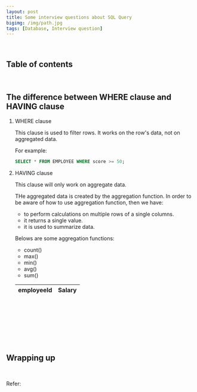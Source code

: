 ```yaml
---
layout: post
title: Some interview questions about SQL Query
bigimg: /img/path.jpg
tags: [Database, Interview question]
---
```




<br>

## Table of contents





<br>

## The difference between WHERE clause and HAVING clause

1. WHERE clause

    This clause is used to filter rows. It works on the row's data, not on aggregated data.

    For example:

    ```sql
    SELECT * FROM EMPLOYEE WHERE score >= 50;
    ```

2. HAVING clause

    This clause will only work on aggregate data.

    THe aggregated data is created by the aggregation function. In order to be aware of how to use aggregation function, then we have:
    - to perform calculations on multiple rows of a single columns.
    - it returns a single value.
    - it is used to summarize data.

    Belows are some aggregation functions:
    - count()
    - max()
    - min()
    - avg()
    - sum()

    |      employeeId       |       Salary       |
    | --------------------- | ------------------ |
    



<br>

## 





<br>

## 






<br>

## Wrapping up







<br>

Refer:

